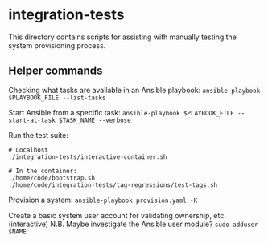 # integration-tests

This directory contains scripts for assisting with manually testing the system provisioning process.

## Helper commands

Checking what tasks are available in an Ansible playbook:
`ansible-playbook $PLAYBOOK_FILE --list-tasks`

Start Ansible from a specific task:
`ansible-playbook $PLAYBOOK_FILE --start-at-task $TASK_NAME --verbose`

Run the test suite:
```
# Localhost
./integration-tests/interactive-container.sh

# In the container:
./home/code/bootstrap.sh
./home/code/integration-tests/tag-regressions/test-tags.sh
```

Provision a system:
`ansible-playbook provision.yaml -K`


Create a basic system user account for validating ownership, etc. (interactive)
    N.B. Maybe investigate the Ansible user module?
`sudo adduser $NAME`